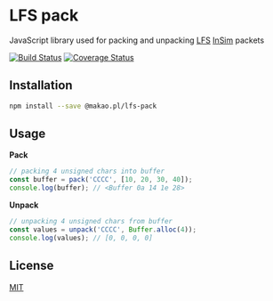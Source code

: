 # LFS pack

JavaScript library used for packing and unpacking [LFS](https://lfs.net) [InSim](https://en.lfsmanual.net/wiki/InSim) packets

[![Build Status](https://travis-ci.com/makao/lfs-pack.svg?branch=master)](https://travis-ci.com/makao/lfs-pack)
[![Coverage Status](https://coveralls.io/repos/github/makao/lfs-pack/badge.svg?branch=master)](https://coveralls.io/github/makao/lfs-pack?branch=master)

## Installation

```bash
npm install --save @makao.pl/lfs-pack
```

## Usage

__Pack__
```javascript
// packing 4 unsigned chars into buffer
const buffer = pack('CCCC', [10, 20, 30, 40]);
console.log(buffer); // <Buffer 0a 14 1e 28>
```

__Unpack__
```javascript
// unpacking 4 unsigned chars from buffer
const values = unpack('CCCC', Buffer.alloc(4));
console.log(values); // [0, 0, 0, 0]
```

## License
[MIT](https://choosealicense.com/licenses/mit/)
